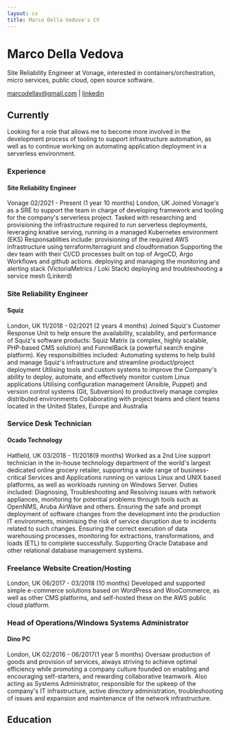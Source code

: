 ```yaml
---
layout: cv
title: Marco Della Vedova's CV
---
```

# Marco Della Vedova
Site Reliability Engineer at Vonage, interested in containers/orchestration, micro services, public cloud, open source software.

<div id="webaddress">
<a href="marcodellav@gmail.com">marcodellav@gmail.com</a>
| <a href="https://www.linkedin.com/in/marcodellav">linkedin</a>
</div>

## Currently

Looking for a role that allows me to become more involved in the development process of tooling to support infrastructure automation, as well as to continue working on automating application deployment in a serverless environment.

### Experience
#### Site Reliability Engineer
Vonage
02/2021 - Present (1 year 10 months)
London, UK
Joined Vonage's as a SRE to support the team in charge of developing framework and tooling for the company's serverless project. 
Tasked with researching and provisioning the infrastructure required to run serverless deployments, leveraging knative serving, running in a managed Kubernetes environment (EKS) 
Responsablities include:
provisioning of the required AWS infrastructure using terraform/terragrunt and cloudformation
Supporting the dev team with their CI/CD processes built on top of ArgoCD, Argo Workflows and github actions.
deploying and managing the monitoring and alerting stack (VictoriaMetrics / Loki Stack)
deploying and troubleshooting a service mesh (Linkerd)

### Site Reliability Engineer
#### Squiz
London, UK
11/2018 - 02/2021 (2 years 4 months)
Joined Squiz's Customer Response Unit to help ensure the availability, scalability, and performance of Squiz's software products: Squiz Matrix (a complex, highly scalable, PHP-based CMS solution) and FunnelBack (a powerful search engine platform).
Key responsibilities included:
Automating systems to help build and manage Squiz's infrastructure and streamline product/project deployment
Utilising tools and custom systems to improve the Company's ability to deploy, automate, and effectively monitor custom Linux applications
Utilising configuration management (Ansible, Puppet) and version control systems (Git, Subversion) to productively manage complex distributed environments
Collaborating with project teams and client teams located in the United States, Europe and Australia

### Service Desk Technician
#### Ocado Technology
Hatfield, UK
03/2018 - 11/2018(9 months)
Worked as a 2nd Line support technician in the in-house technology department of the world's largest dedicated online grocery retailer, supporting a wide range of business-critical Services and Applications running on various Linux and UNIX based platforms, as well as workloads running on Windows Server. Duties included:
Diagnosing, Troubleshooting and Resolving issues with network appliances, monitoring for potential problems through tools such as OpenNMS, Aruba AirWave and others.
Ensuring the safe and prompt deployment of software changes from the development into the production IT environments, minimising the risk of service disruption due to incidents related to such changes.
Ensuring the correct execution of data warehousing processes, monitoring for extractions, transformations, and loads (ETL) to complete successfully.
Supporting Oracle Database and other relational database management systems.

### Freelance Website Creation/Hosting
London, UK
06/2017 - 03/2018 (10 months)
Developed and supported simple e-commerce solutions based on WordPress and WooCommerce, as well as other CMS platforms, and self-hosted these on the AWS public cloud platform.

### Head of Operations/Windows Systems Administrator
#### Dino PC
London, UK
02/2016 - 06/2017(1 year 5 months)
Oversaw production of goods and provision of services, always striving to achieve optimal efficiency while promoting a company culture founded on enabling and encouraging self-starters, and rewarding collaborative teamwork. Also acting as Systems Administrator, responsible for the upkeep of the company's IT infrastructure, active directory administration, troubleshooting of issues and expansion and maintenance of the network infrastructure.


## Education



<!-- ### Footer

Last updated: May 2013 -->

